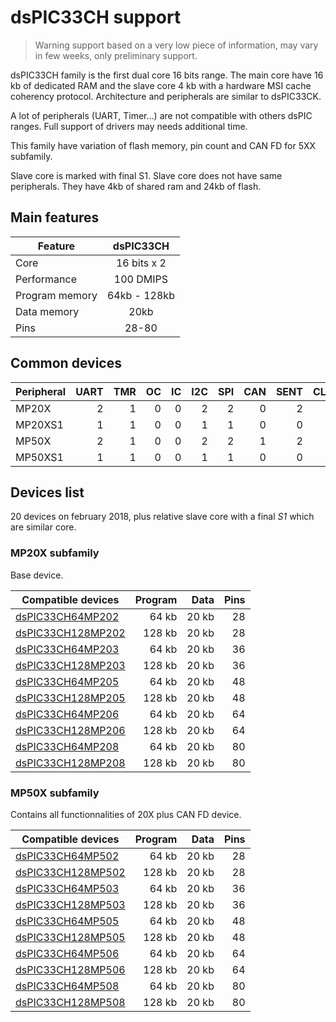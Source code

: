 # dsPIC33CH support

> Warning support based on a very low piece of information, may vary in few weeks, only preliminary support.

dsPIC33CH family is the first dual core 16 bits range. The main core have 16 kb of dedicated RAM and the slave core 4 kb
with a hardware MSI cache coherency protocol. Architecture and peripherals are similar to dsPIC33CK.

A lot of peripherals (UART, Timer...) are not compatible with others dsPIC ranges. Full support of drivers may needs additional time.

This family have variation of flash memory, pin count and CAN FD for 5XX subfamily.

Slave core is marked with final S1. Slave core does not have same peripherals. They have 4kb of shared ram and 24kb of flash.

## Main features

|Feature|dsPIC33CH|
|-------|:------:|
|Core|16 bits x 2|
|Performance|100 DMIPS|
|Program memory|64kb - 128kb|
|Data memory|20kb|
|Pins|28-80|

## Common devices

|Peripheral |UART|TMR |OC  |IC  |I2C |SPI |CAN |SENT|CLC |QEI |PWM |MCCP|SCCP|
|:----------|---:|---:|---:|---:|---:|---:|---:|---:|---:|---:|---:|---:|---:|
|MP20X      |   2|   1|   0|   0|   2|   2|   0|   2|   4|   1|   0|   8|   0|
|MP20XS1    |   1|   1|   0|   0|   1|   1|   0|   0|   4|   1|   0|   4|   0|
|MP50X      |   2|   1|   0|   0|   2|   2|   1|   2|   4|   1|   0|   8|   0|
|MP50XS1    |   1|   1|   0|   0|   1|   1|   0|   0|   4|   1|   0|   4|   0|

## Devices list

20 devices on february 2018, plus relative slave core with a final *S1* which are similar core.

### MP20X subfamily

Base device.

|Compatible devices|Program|Data|Pins|
|---------|--:|--:|--:|
|[dsPIC33CH64MP202](http://microchip.com/wwwproducts/en/dsPIC33CH64MP202)  | 64 kb|20 kb|28|
|[dsPIC33CH128MP202](http://microchip.com/wwwproducts/en/dsPIC33CH128MP202)|128 kb|20 kb|28|
|[dsPIC33CH64MP203](http://microchip.com/wwwproducts/en/dsPIC33CH64MP203)  | 64 kb|20 kb|36|
|[dsPIC33CH128MP203](http://microchip.com/wwwproducts/en/dsPIC33CH128MP203)|128 kb|20 kb|36|
|[dsPIC33CH64MP205](http://microchip.com/wwwproducts/en/dsPIC33CH64MP205)  | 64 kb|20 kb|48|
|[dsPIC33CH128MP205](http://microchip.com/wwwproducts/en/dsPIC33CH128MP205)|128 kb|20 kb|48|
|[dsPIC33CH64MP206](http://microchip.com/wwwproducts/en/dsPIC33CH64MP206)  | 64 kb|20 kb|64|
|[dsPIC33CH128MP206](http://microchip.com/wwwproducts/en/dsPIC33CH128MP206)|128 kb|20 kb|64|
|[dsPIC33CH64MP208](http://microchip.com/wwwproducts/en/dsPIC33CH64MP208)  | 64 kb|20 kb|80|
|[dsPIC33CH128MP208](http://microchip.com/wwwproducts/en/dsPIC33CH128MP208)|128 kb|20 kb|80|

### MP50X subfamily

Contains all functionnalities of 20X plus CAN FD device.

|Compatible devices|Program|Data|Pins|
|---------|--:|--:|--:|
|[dsPIC33CH64MP502](http://microchip.com/wwwproducts/en/dsPIC33CH64MP502)  | 64 kb|20 kb|28|
|[dsPIC33CH128MP502](http://microchip.com/wwwproducts/en/dsPIC33CH128MP502)|128 kb|20 kb|28|
|[dsPIC33CH64MP503](http://microchip.com/wwwproducts/en/dsPIC33CH64MP503)  | 64 kb|20 kb|36|
|[dsPIC33CH128MP503](http://microchip.com/wwwproducts/en/dsPIC33CH128MP503)|128 kb|20 kb|36|
|[dsPIC33CH64MP505](http://microchip.com/wwwproducts/en/dsPIC33CH64MP505)  | 64 kb|20 kb|48|
|[dsPIC33CH128MP505](http://microchip.com/wwwproducts/en/dsPIC33CH128MP505)|128 kb|20 kb|48|
|[dsPIC33CH64MP506](http://microchip.com/wwwproducts/en/dsPIC33CH64MP506)  | 64 kb|20 kb|64|
|[dsPIC33CH128MP506](http://microchip.com/wwwproducts/en/dsPIC33CH128MP506)|128 kb|20 kb|64|
|[dsPIC33CH64MP508](http://microchip.com/wwwproducts/en/dsPIC33CH64MP508)  | 64 kb|20 kb|80|
|[dsPIC33CH128MP508](http://microchip.com/wwwproducts/en/dsPIC33CH128MP508)|128 kb|20 kb|80|
